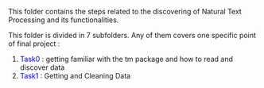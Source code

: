 This folder contains the steps related to the discovering of Natural Text Processing and its functionalities. 

This folder is divided in 7 subfolders. Any of them covers one specific point of final project :

 1. <span style="color:blue">Task0</span> : getting familiar with the tm package and how to read and discover data
 2. <span style="color:blue">Task1</span> : Getting and Cleaning Data